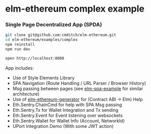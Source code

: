 # elm-ethereum complex example 
### Single Page Decentralized App (SPDA)

```bash
git clone git@github.com:cmditch/elm-ethereum.git
cd elm-ethereum/examples/complex
npm reinstall
npm run dev

open http://localhost:8080
```

App includes:

* Use of Style Elements Library
* SPA Navigation (Route Handling / URL Parser / Browser History)
* Msg passing between pages (see [elm-spa-example](https://github.com/rtfeldman/elm-spa-example/) for similar architecture)
* Use of [elm-ethereum-generator](https://github.com/cmditch/elm-ethereum-generator/) for (Contract ABI -> Elm) Help
* Eth.Sentry.ChainCmd for help with SPA Msg passing
* Eth.Sentry.Tx for Wallet Integration and Tx sending
* Eth.Sentry.Event for Event listening over websockets
* Eth.Sentry.Wallet for Wallet Info (Account, NetworkId)
* UPort Integration Demo (With some JWT action)
